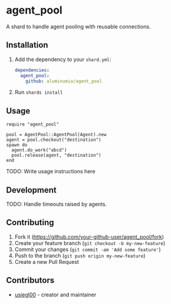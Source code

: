 # agent_pool

A shard to handle agent pooling with reusable connections.

## Installation

1. Add the dependency to your `shard.yml`:

   ```yaml
   dependencies:
     agent_pool:
       github: aluminumio/agent_pool
   ```

2. Run `shards install`

## Usage

```crystal
require "agent_pool"

pool = AgentPool::AgentPool(Agent).new
agent = pool.checkout("destination")
spawn do
  agent.do_work("abcd")
  pool.release(agent, "destination")
end
```

TODO: Write usage instructions here

## Development

TODO: Handle timeouts raised by agents.

## Contributing

1. Fork it (<https://github.com/your-github-user/agent_pool/fork>)
2. Create your feature branch (`git checkout -b my-new-feature`)
3. Commit your changes (`git commit -am 'Add some feature'`)
4. Push to the branch (`git push origin my-new-feature`)
5. Create a new Pull Request

## Contributors

- [usiegl00](https://github.com/usiegl00) - creator and maintainer
